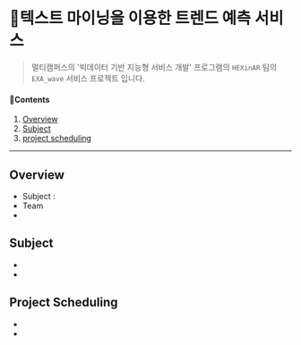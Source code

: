 # 📰텍스트 마이닝을 이용한 트렌드 예측 서비스

> 멀티캠퍼스의 '빅데이터 기반 지능형 서비스 개발' 프로그램의 `HEXinAR` 팀의 `EXA_wave` 서비스 프로젝트 입니다.



#### 📑Contents

1. [Overview](#idx1)
2. [Subject](#idx2)
4. [project scheduling](#idx3)



------

## Overview<a id="idx1"></a> 

* Subject :
* Team
* 



## Subject<a id="idx2"></a>

*  

  

* 



## Project Scheduling<a id="idx3"></a>

* 
  
* 

